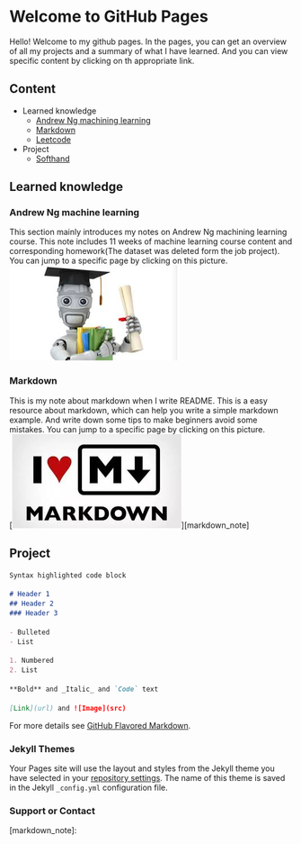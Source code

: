 # Welcome to GitHub Pages
Hello! Welcome to my github pages. In the pages, you can get an overview of all my projects and a summary of what I have learned. And you can view specific content by clicking on th appropriate link.

## Content  
* Learned knowledge  
	* [Andrew Ng machining learning](#andrew-ng-machine-learning)  
	* [Markdown](#markdown)  
	* [Leetcode](#leetcode)
* Project
	* [Softhand](#softhand)  
	
## Learned knowledge  

### Andrew Ng machine learning  
This section mainly introduces my notes on Andrew Ng machining learning course. This note includes 11 weeks of machine learning course content and corresponding homework(The dataset was deleted form the job project). You can jump to a specific page by clicking on this picture.  
[![](/fig/fig_ML.jpg)][Andrew-Ng_ML_note]  

### Markdown  
This is my note about markdown when I write README. This is a easy resource about markdown, which can help you write a simple markdown example. And write down some tips to make beginners avoid some mistakes. You can jump to a specific page by clicking on this picture.  
[![](/fig/markdown_log.jpg)][markdown_note]

## Project  



```markdown
Syntax highlighted code block

# Header 1
## Header 2
### Header 3

- Bulleted
- List

1. Numbered
2. List

**Bold** and _Italic_ and `Code` text

[Link](url) and ![Image](src)
```

For more details see [GitHub Flavored Markdown](https://guides.github.com/features/mastering-markdown/).

### Jekyll Themes

Your Pages site will use the layout and styles from the Jekyll theme you have selected in your [repository settings](https://github.com/guoguanglu/guoguanglu.github.com/settings). The name of this theme is saved in the Jekyll `_config.yml` configuration file.

### Support or Contact

[Andrew-Ng_ML_note]: https://github.com/guoguanglu/Andrew-Ng_machine-learning 'jump to Andrew-Ng ML note'
[markdown_note]: 

